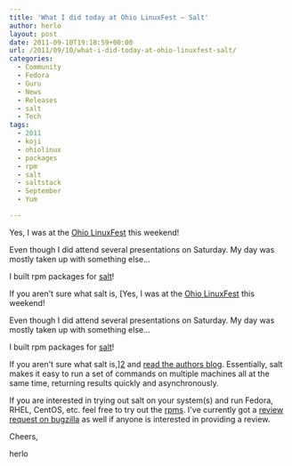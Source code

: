 ```yaml
---
title: 'What I did today at Ohio LinuxFest – Salt'
author: herlo
layout: post
date: 2011-09-10T19:18:59+00:00
url: /2011/09/10/what-i-did-today-at-ohio-linuxfest-salt/
categories:
  - Community
  - Fedora
  - Guru
  - News
  - Releases
  - salt
  - Tech
tags:
  - 2011
  - koji
  - ohiolinux
  - packages
  - rpm
  - salt
  - saltstack
  - September
  - Yum

---
```

Yes, I was at the [Ohio LinuxFest][1] this weekend!

Even though I did attend several presentations on Saturday. My day was mostly taken up with something else&#8230;

I built rpm packages for [salt][2]!

If you aren't sure what salt is, [Yes, I was at the [Ohio LinuxFest][1] this weekend!

Even though I did attend several presentations on Saturday. My day was mostly taken up with something else&#8230;

I built rpm packages for [salt][2]!

If you aren't sure what salt is,][2] and [read the authors blog][3]. Essentially, salt makes it easy to run a set of commands on multiple machines all at the same time, returning results quickly and asynchronously.

If you are interested in trying out salt on your system(s) and run Fedora, RHEL, CentOS, etc. feel free to try out the [rpms][4]. I've currently got a [review request on bugzilla][5] as well if anyone is interested in providing a review.

Cheers,

herlo

 [1]: https://ohiolinux.org/
 [2]: http://saltstack.org/
 [3]: http://red45.wordpress.com/
 [4]: http://koji.fedoraproject.org/koji/taskinfo?taskID=3341690
 [5]: https://bugzilla.redhat.com/show_bug.cgi?id=737286